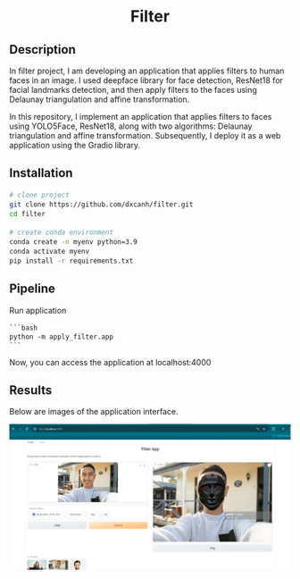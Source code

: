 <div align="center">

# Filter

</div>

## Description

In filter project, I am developing an application that applies filters to human faces in an image. I used deepface library for face detection, ResNet18 for facial landmarks detection, and then apply filters to the faces using Delaunay triangulation and affine transformation.

In this repository, I implement an application that applies filters to faces using YOLO5Face, ResNet18, along with two algorithms: Delaunay triangulation and affine transformation. Subsequently, I deploy it as a web application using the Gradio library.

## Installation

```bash
# clone project
git clone https://github.com/dxcanh/filter.git
cd filter

# create conda environment
conda create -n myenv python=3.9
conda activate myenv
pip install -r requirements.txt

```

## Pipeline
    
Run application
    
    ```bash
    python -m apply_filter.app
    ```
    
Now, you can access the application at localhost:4000
    
## Results

Below are images of the application interface.

![demo](demo/demo.png)